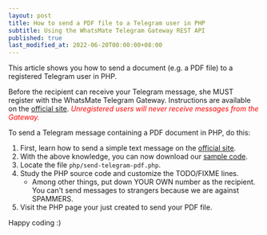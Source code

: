 ```yaml
---
layout: post
title: How to send a PDF file to a Telegram user in PHP
subtitle: Using the WhatsMate Telegram Gateway REST API
published: true
last_modified_at: 2022-06-20T00:00:00+08:00
---
```


This article shows you how to send a document (e.g. a PDF file) to a registered Telegram user in PHP.

Before the recipient can receive your Telegram message, she MUST register with the WhatsMate Telegram Gateway. Instructions are available on the [official site](https://www.whatsmate.net/telegram-gateway-api.html). <span style="color:red">*Unregistered users will never receive messages from the Gateway.*</span>


To send a Telegram message containing a PDF document in PHP, do this:

1. First, learn how to send a simple text message on the [official site](https://www.whatsmate.net/telegram-gateway-api.html). 
2. With the above knowledge, you can now download our [sample code](https://github.com/whatsmate/telegram-demos/archive/master.zip).
3. Locate the file `php/send-telegram-pdf.php`. <script src="https://gist.github.com/whatsmate/503839ac728b146ed0b88304ba356a48.js"></script>
4. Study the PHP source code and customize the TODO/FIXME lines.
   * Among other things, put down YOUR OWN number as the recipient. You can't send messages to strangers because we are against SPAMMERS.
5. Visit the PHP page your just created to send your PDF file.


Happy coding :) 


<br>
<script async src="//pagead2.googlesyndication.com/pagead/js/adsbygoogle.js"></script>
<ins class="adsbygoogle"
     style="display:inline-block;width:728px;height:90px"
     data-ad-client="ca-pub-7383487179928477"
     data-ad-slot="6959057004"></ins>
<script>
(adsbygoogle = window.adsbygoogle || []).push({});
</script>
<br>

